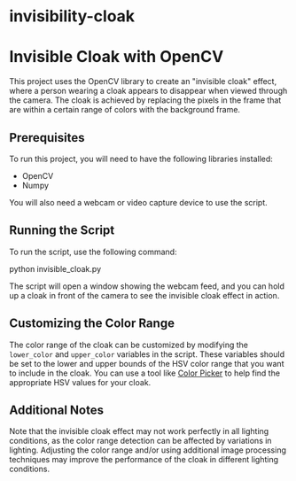 # invisibility-cloak

# Invisible Cloak with OpenCV

This project uses the OpenCV library to create an "invisible cloak" effect, where a person wearing a cloak appears to disappear when viewed through the camera. The cloak is achieved by replacing the pixels in the frame that are within a certain range of colors with the background frame.

## Prerequisites

To run this project, you will need to have the following libraries installed:

- OpenCV
- Numpy

You will also need a webcam or video capture device to use the script.

## Running the Script

To run the script, use the following command:

python invisible_cloak.py


The script will open a window showing the webcam feed, and you can hold up a cloak in front of the camera to see the invisible cloak effect in action.

## Customizing the Color Range

The color range of the cloak can be customized by modifying the `lower_color` and `upper_color` variables in the script. These variables should be set to the lower and upper bounds of the HSV color range that you want to include in the cloak. You can use a tool like [Color Picker](https://htmlcolorcodes.com/color-picker/) to help find the appropriate HSV values for your cloak.

## Additional Notes

Note that the invisible cloak effect may not work perfectly in all lighting conditions, as the color range detection can be affected by variations in lighting. Adjusting the color range and/or using additional image processing techniques may improve the performance of the cloak in different lighting conditions.
